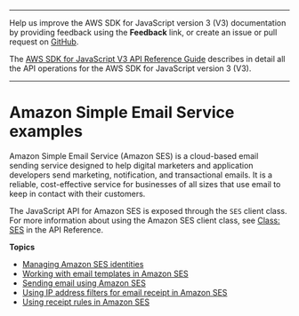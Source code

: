 --------

Help us improve the AWS SDK for JavaScript version 3 \(V3\) documentation by providing feedback using the **Feedback** link, or create an issue or pull request on [GitHub](https://github.com/awsdocs/aws-sdk-for-javascript-v3)\.

 The [AWS SDK for JavaScript V3 API Reference Guide](https://docs.aws.amazon.com/AWSJavaScriptSDK/v3/latest/index.html) describes in detail all the API operations for the AWS SDK for JavaScript version 3 \(V3\)\.

--------

# Amazon Simple Email Service examples<a name="ses-examples"></a>

Amazon Simple Email Service \(Amazon SES\) is a cloud\-based email sending service designed to help digital marketers and application developers send marketing, notification, and transactional emails\. It is a reliable, cost\-effective service for businesses of all sizes that use email to keep in contact with their customers\.



The JavaScript API for Amazon SES is exposed through the `SES` client class\. For more information about using the Amazon SES client class, see [Class: SES](https://docs.aws.amazon.com/AWSJavaScriptSDK/v3/latest/clients/client-ses/classes/ses.html) in the API Reference\.

**Topics**
+ [Managing Amazon SES identities](ses-examples-managing-identities.md)
+ [Working with email templates in Amazon SES](ses-examples-creating-template.md)
+ [Sending email using Amazon SES](ses-examples-sending-email.md)
+ [Using IP address filters for email receipt in Amazon SES](ses-examples-ip-filters.md)
+ [Using receipt rules in Amazon SES](ses-examples-receipt-rules.md)